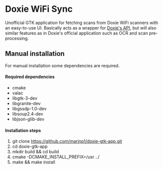 # Doxie WiFi Sync
Unofficial GTK application for fetching scans from Doxie WiFi scanners with an easy-to-use UI. Basically acts as a wrapper for [Doxie's API](http://help.getdoxie.com/content/doxiego/05-advanced/03-wifi/04-api/Doxie-API-Developer-Guide.pdf), but will also similar features as in Doxie's official application such as OCR and scan pre-processing.

## Manual installation

For manual installation some dependencies are required.

#### Required dependencies
- cmake
- valac
- libgtk-3-dev
- libgranite-dev
- libgssdp-1.0-dev
- libsoup2.4-dev
- libjson-glib-dev

#### Installation steps

1. git clone https://github.com/marinp1/doxie-gtk-app.git
2. cd doxie-gtk-app
3. mkdir build && cd build
5. cmake -DCMAKE_INSTALL_PREFIX=/usr ../
6. make && make install
